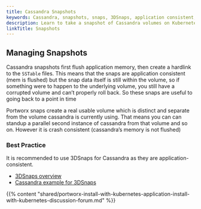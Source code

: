 ```yaml
---
title: Cassandra Snapshots
keywords: Cassandra, snapshots, snaps, 3DSnaps, application consistent, stateful applications, kubernetes, k8s
description: Learn to take a snapshot of Cassandra volumes on Kubernetes
linkTitle: Snapshots
---
```


## Managing Snapshots

Cassandra snapshots first flush application memory, then create a hardlink to the `SSTable` files. This means that the snaps are application consistent \(mem is flushed\) but the snap data itself is still within the volume, so if something were to happen to the underlying volume, you still have a corrupted volume and can’t properly roll back. So these snaps are useful to going back to a point in time

Portworx snaps create a real usable volume which is distinct and separate from the volume cassandra is currently using. That means you can can standup a parallel second instance of cassandra from that volume and so on. However it is crash consistent \(cassandra’s memory is not flushed\)

### Best Practice

It is recommended to use 3DSnaps for Cassandra as they are application-consistent.

* [3DSnaps overview](/portworx-install-with-kubernetes/storage-operations/create-snapshots/snaps-3d)
* [Cassandra example for 3DSnaps](/portworx-install-with-kubernetes/storage-operations/create-snapshots/snaps-3d/#cassandra)

{{% content "shared/portworx-install-with-kubernetes-application-install-with-kubernetes-discussion-forum.md" %}}
